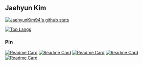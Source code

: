 ## Jaehyun Kim

[![JaehyunKim94's github stats](https://github-readme-stats.vercel.app/api?username=JaehyunKim94)](https://github.com/anuraghazra/github-readme-stats)

[![Top Langs](https://github-readme-stats.vercel.app/api/top-langs/?username=JaehyunKim94&layout=compact)](https://github.com/anuraghazra/github-readme-stats)

### Pin
[![Readme Card](https://github-readme-stats.vercel.app/api/pin/?username=JaehyunKim94&repo=Algorithm_Problem)](https://github.com/JaehyunKim94/Algorithm_Problem)
[![Readme Card](https://github-readme-stats.vercel.app/api/pin/?username=JaehyunKim94&repo=Project_wouldyouci)](https://github.com/JaehyunKim94/Project_wouldyouci)
[![Readme Card](https://github-readme-stats.vercel.app/api/pin/?username=JaehyunKim94&repo=Project_mindgitter)](https://github.com/JaehyunKim94/Project_mindgitter)
[![Readme Card](https://github-readme-stats.vercel.app/api/pin/?username=JaehyunKim94&repo=AppleCloneProjects)](https://github.com/JaehyunKim94/AppleCloneProjects)
[![Readme Card](https://github-readme-stats.vercel.app/api/pin/?username=JaehyunKim94&repo=modernJS)](https://github.com/JaehyunKim94/modernJS)
